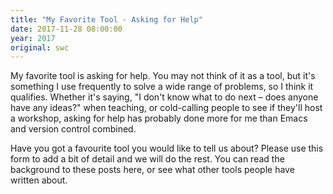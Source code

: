 ```yaml
---
title: "My Favorite Tool - Asking for Help"
date: 2017-11-28 08:00:00
year: 2017
original: swc
---
```


My favorite tool is asking for help.
You may not think of it as a tool,
but it's something I use frequently to solve a wide range of problems,
so I think it qualifies.
Whether it's saying,
"I don't know what to do next – does anyone have any ideas?" when teaching,
or cold-calling people
to see if they'll host a workshop,
asking for help has probably done more for me
than Emacs and version control combined.

Have you got a favourite tool you would like to tell us about? 
Please use this form 
to add a bit of detail and we will do the rest. You can read 
the background to these posts here, 
or see what other tools people have written about.
